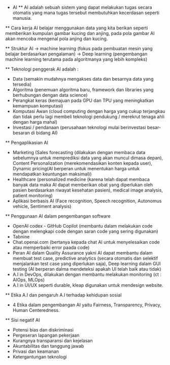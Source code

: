 * AI
** AI adalah sebuah sistem yang dapat melakukan tugas secara otomatis yang mana tugas tersebut membutuhkan kecerdasan seperti manusia.

** Cara kerja AI belajar menggunakan data yang kita berikan seperti memberikan kumpulan gambar kucing dan anjing, pada pola gambar AI akan mencoba mengenal pola anjing dan kucing.

** Struktur AI -> machine learning (fokus pada pembuatan mesin yang belajar berdasarkan pengalaman) -> Deep learning (pengembangan machine learning terutama pada algoritmanya yang lebih kompleks)

** Teknologi penggerak AI adalah :
* Data (semakin mudahnya mengakses data dan besarnya data yang tersedia)
* Algoritma (penemuan algoritma  baru, framework dan libraries yang berhubungan dengan data science)
* Perangkat keras (kemajuan pada GPU dan TPU yang meningkatkan kemampuan komputasi)
* Komputasi Awan (cloud computing dengan harga yang cukup terjangkau dan tidak perlu lagi membeli teknologi pendukung / merekrut tenaga ahli dengan harga mahal)
* Investasi / pendanaan (perusahaan teknologi mulai berinvestasi besar-besaran di bidang AI)

** Pengaplikasian AI
* Marketing (Sales forecasting (dilakukan dengan membaca data sebelumnya untuk memprediksi data yang akan muncul dimasa depan), Content Personalization (merekomendasikan konten kepada user), Dynamic pricing(AI berperan untuk menentukan harga untuk mendapatkan keuntungan maksimal))
* Healthcare (personalized medicine (karena telah dapat membaca banyak data maka AI dapat memberikan obat yang diperlukan oleh pasien berdasarkan riwayat kesehatan pasien), medical image analysis, patient monitoring)
* Aplikasi berbasis AI (Face recognition, Speech recognition, Autonomus vehicle, Sentiment analysis)

** Penggunaan AI dalam pengembangan software
* OpenAI codex - GitHub Copilot (membantu dalam melakukan code dengan melengkapi code dengan saran code yang sering digunakan)
* Tabnine 
* Chat.openai.com (bertanya kepada chat AI untuk menyelesaikan code atau memperbaiki error paada code)
* Peran AI dalam Quality Assurance yakni AI dapat membantu dalam membuat test case, predictive analytics (secara otomatis dan selektif menjalankan test case yang diperlukan saja), Deep learning dalam GUI testing (AI berperan dalma mendeteksi apakah UI telah baik atau tidak)
* A.I in DevOps, dilakukan dengan membantu melakukan monitoring (ct : AIOps, MLOps)
* A.I in UI/UX seperti durable, kleap digunakan untuk mendesign website.

** Etika A.I dan pengaruh A.I terhadap kehidupan sosial
* 4 Etika dalam pengembangan AI yaitu Fairness, Transparency, Privacy, Human Centeredness.

** Sisi negatif AI
* Potensi bias dan diskriminasi
* Pergeseran lapangan pekerjaan
* Kurangnya transparansi dan kejelasan
* Akuntabilitas dan tanggung jawab
* Privasi dan keamanan
* Ketergantungan teknologi